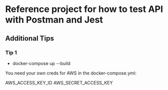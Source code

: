 # Reference project for how to test API with Postman and Jest

## Additional Tips

### Tip 1

- docker-compose up --build

You need your own creds for AWS in the docker-compose.yml:

AWS_ACCESS_KEY_ID
AWS_SECRET_ACCESS_KEY
